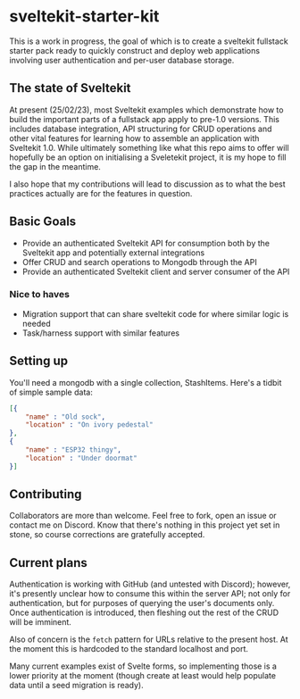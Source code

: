 # sveltekit-starter-kit

This is a work in progress, the goal of which is to create a sveltekit fullstack starter pack ready to quickly
construct and deploy web applications involving user authentication and per-user database storage.

## The state of Sveltekit

At present (25/02/23), most Sveltekit examples which demonstrate how to build the important parts of a fullstack
app apply to pre-1.0 versions. This includes database integration, API structuring for CRUD operations and other
vital features for learning how to assemble an application with Sveltekit 1.0. While ultimately something like
what this repo aims to offer will hopefully be an option on initialising a Sveletekit project, it is my hope to
fill the gap in the meantime.

I also hope that my contributions will lead to discussion as to what the best practices actually are for the
features in question.

## Basic Goals

- Provide an authenticated Sveltekit API for consumption both by the Sveltekit app and potentially external integrations
- Offer CRUD and search operations to Mongodb through the API
- Provide an authenticated Sveltekit client and server consumer of the API

### Nice to haves

- Migration support that can share sveltekit code for where similar logic is needed
- Task/harness support with similar features

## Setting up

You'll need a mongodb with a single collection, StashItems. Here's a tidbit of simple sample data:

``` json
[{
    "name" : "Old sock",
    "location" : "On ivory pedestal"
},
{
    "name" : "ESP32 thingy",
    "location" : "Under doormat"
}]
```

## Contributing

Collaborators are more than welcome. Feel free to fork, open an issue or contact me on Discord. Know that there's nothing
in this project yet set in stone, so course corrections are gratefully accepted.

## Current plans

Authentication is working with GitHub (and untested with Discord); however, it's presently unclear how to consume this
within the server API; not only for authentication, but for purposes of querying the user's documents only. Once
authentication is introduced, then fleshing out the rest of the CRUD will be imminent.

Also of concern is the `fetch` pattern for URLs relative to the present host. At the moment this is hardcoded to the
standard localhost and port.

Many current examples exist of Svelte forms, so implementing those is a lower priority at the moment (though create at
least would help populate data until a seed migration is ready).

